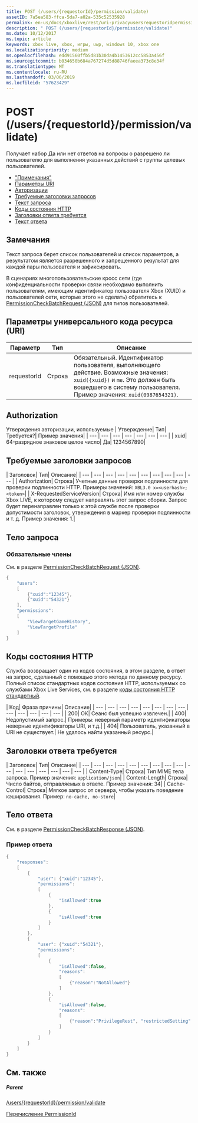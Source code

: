 ```yaml
---
title: POST (/users/{requestorId}/permission/validate)
assetID: 7a5ea583-ffca-5da7-a02a-535c52535928
permalink: en-us/docs/xboxlive/rest/uri-privacyusersrequestoridpermissionvalidatepost.html
description: " POST (/users/{requestorId}/permission/validate)"
ms.date: 10/12/2017
ms.topic: article
keywords: xbox live, xbox, игры, uwp, windows 10, xbox one
ms.localizationpriority: medium
ms.openlocfilehash: edd91560ffb5d81b30da4b1453612cc5853a456f
ms.sourcegitcommit: b034650b684a767274d5d88746faeea373c8e34f
ms.translationtype: MT
ms.contentlocale: ru-RU
ms.lasthandoff: 03/06/2019
ms.locfileid: "57623429"
---
```

# <a name="post-usersrequestoridpermissionvalidate"></a>POST (/users/{requestorId}/permission/validate)
Получает набор Да или нет ответов на вопросы о разрешено ли пользователю для выполнения указанных действий с группы целевых пользователей.

  * ["Примечания"](#ID4EQ)
  * [Параметры URI](#ID4ECB)
  * [Авторизации](#ID4ENB)
  * [Требуемые заголовки запросов](#ID4ESC)
  * [Текст запроса](#ID4E4D)
  * [Коды состояния HTTP](#ID4ETE)
  * [Заголовки ответа требуется](#ID4EIG)
  * [Текст ответа](#ID4E5H)

<a id="ID4EQ"></a>


## <a name="remarks"></a>Замечания

Текст запроса берет список пользователей и список параметров, а результатом является разрешенного и запрещенного результат для каждой пары пользователя и зафиксировать.

В сценариях многопользовательские кросс сети (где конфиденциальности проверки связи необходимо выполнить пользователям, имеющим идентификатор пользователя Xbox (XUID) и пользователей сети, которые этого не сделать) обратитесь к [PermissionCheckBatchRequest (JSON)](../../json/json-permissioncheckbatchrequest.md) для типов пользователей.

<a id="ID4ECB"></a>


## <a name="uri-parameters"></a>Параметры универсального кода ресурса (URI)

| Параметр| Тип| Описание|
| --- | --- | --- |
| requestorId| Строка| Обязательный. Идентификатор пользователя, выполняющего действие. Возможные значения: <code>xuid({xuid})</code> и <code>me</code>. Это должен быть вошедшего в систему пользователя. Пример значения: <code>xuid(0987654321)</code>.|

<a id="ID4ENB"></a>


## <a name="authorization"></a>Authorization

Утверждения авторизации, используемые | Утверждение| Тип| Требуется?| Пример значения|
| --- | --- | --- | --- | --- | --- | --- |
| xuid| 64-разрядное знаковое целое число| Да| 1234567890|

<a id="ID4ESC"></a>


## <a name="required-request-headers"></a>Требуемые заголовки запросов

| Заголовок| Тип| Описание|
| --- | --- | --- | --- | --- | --- | --- | --- | --- | --- |
| Authorization| Строка| Учетные данные проверки подлинности для проверки подлинности HTTP. Примеры значений: <code>XBL3.0 x=&lt;userhash>;&lt;token></code>|
| X-RequestedServiceVersion| Строка| Имя или номер службы Xbox LIVE, к которому следует направлять этот запрос сборки. Запрос будет перенаправлен только к этой службе после проверки допустимости заголовок, утверждения в маркер проверки подлинности и т. д. Пример значения: 1.|

<a id="ID4E4D"></a>


## <a name="request-body"></a>Тело запроса

<a id="ID4EDE"></a>


### <a name="required-members"></a>Обязательные члены

См. в разделе [PermissionCheckBatchRequest (JSON)](../../json/json-permissioncheckbatchrequest.md).


```cpp
{
    "users":
    [
        {"xuid":"12345"},
        {"xuid":"54321"}
    ],
    "permissions":
    [
        "ViewTargetGameHistory",
        "ViewTargetProfile"
    ]
}

```


<a id="ID4ETE"></a>


## <a name="http-status-codes"></a>Коды состояния HTTP

Служба возвращает один из кодов состояния, в этом разделе, в ответ на запрос, сделанный с помощью этого метода по данному ресурсу. Полный список стандартных кодов состояния HTTP, используемых со службами Xbox Live Services, см. в разделе [коды состояния HTTP стандартный](../../additional/httpstatuscodes.md).

| Код| Фраза причины| Описание|
| --- | --- | --- | --- | --- | --- | --- | --- | --- | --- | --- | --- | --- |
| 200| ОК| Сеанс был успешно извлечен.|
| 400| Недопустимый запрос.| Примеры: неверный параметр идентификаторы неверные идентификаторы URI, и т.д.|
| 404| Пользователь, указанный в URI не существует.| Не удалось найти указанный ресурс.|

<a id="ID4EIG"></a>


## <a name="required-response-headers"></a>Заголовки ответа требуется

| Заголовок| Тип| Описание|
| --- | --- | --- | --- | --- | --- | --- | --- | --- | --- | --- | --- | --- | --- | --- | --- |
| Content-Type| Строка| Тип MIME тела запроса. Пример значения: <code>application/json</code>|
| Content-Length| Строка| Число байтов, отправляемых в ответе. Пример значения: 34|
| Cache-Control| Строка| Мягкое запрос от сервера, чтобы указать поведение кэширования. Пример: <code>no-cache, no-store</code>|

<a id="ID4E5H"></a>


## <a name="response-body"></a>Тело ответа

См. в разделе [PermissionCheckBatchResponse (JSON)](../../json/json-permissioncheckbatchresponse.md).

<a id="ID4ELAAC"></a>


### <a name="sample-response"></a>Пример ответа


```cpp
{
    "responses":
    [
        {
            "user": {"xuid":"12345"},
            "permissions":
            [
                {
                    "isAllowed":true
                },
                {
                    "isAllowed":true
                }
            ]
        },
        {
            "user": {"xuid":"54321"},
            "permissions":
            [
                {
                    "isAllowed":false,
                    "reasons":
                    [
                        {"reason":"NotAllowed"}
                    ]
                },
                {
                    "isAllowed":false,
                    "reasons":
                    [
                        {"reason":"PrivilegeRest", "restrictedSetting":"AllowProfileViewing"}
                    ]
                }
            ]
        }
    ]
}

```


<a id="ID4EVAAC"></a>


## <a name="see-also"></a>См. также

<a id="ID4EXAAC"></a>


##### <a name="parent"></a>Parent

[/users/{requestorId}/permission/validate](uri-privacyusersrequestoridpermissionvalidate.md)

 [Перечисление PermissionId](../../enums/privacy-enum-permissionid.md)
